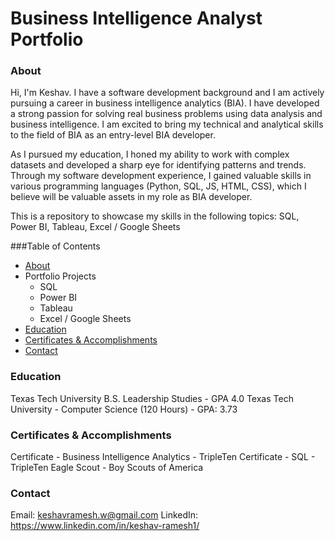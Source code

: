 # Business Intelligence Analyst Portfolio

### About
Hi, I'm Keshav. I have a software development background and I am actively pursuing a career in business intelligence analytics (BIA). I have developed a strong passion for solving real business problems using data analysis and business intelligence. I am excited to bring my technical and analytical skills to the field of BIA as an entry-level BIA developer. 

As I pursued my education, I honed my ability to work with complex datasets and developed a sharp eye for identifying patterns and trends. Through my software development experience, I gained valuable skills in various programming languages (Python, SQL, JS, HTML, CSS), which I believe will be valuable assets in my role as BIA developer. 

This is a repository to showcase my skills in the following topics: SQL, Power BI, Tableau, Excel / Google Sheets

###Table of Contents
- [About](#about)
- Portfolio Projects
  - SQL
  - Power BI
  - Tableau
  - Excel / Google Sheets
- [Education](#education)
- [Certificates & Accomplishments](#certificates-accomplishments)
- [Contact](#contact)

### Education
Texas Tech University B.S. Leadership Studies - GPA 4.0
Texas Tech University - Computer Science (120 Hours) - GPA: 3.73

### Certificates & Accomplishments
Certificate - Business Intelligence Analytics - TripleTen
Certificate - SQL - TripleTen
Eagle Scout - Boy Scouts of America

### Contact
Email: keshavramesh.w@gmail.com
LinkedIn: https://www.linkedin.com/in/keshav-ramesh1/
